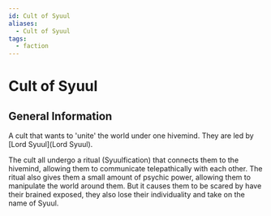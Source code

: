 ```yaml
---
id: Cult of Syuul
aliases:
  - Cult of Syuul
tags:
  - faction
---
```


# Cult of Syuul

## General Information


A cult that wants to 'unite' the world under one hivemind. They are led by [Lord Syuul](Lord Syuul). 

The cult all undergo a ritual (Syuulfication) that connects them to the hivemind, allowing them to communicate telepathically with each other. The ritual also gives them a small amount of psychic power, allowing them to manipulate the world around them. But it causes them to be scared by have their brained exposed, they also lose their individuality and take on the name of Syuul.
```

